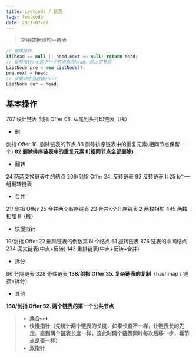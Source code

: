 ```yaml
---
title: Leetcode / 链表
tags: leetcode
date: 2021-07-07
---
```


> 常用数据结构--链表

<!-- more -->

```java
// 常用操作
if(head == null || head.next == null) return head;
// 设预指针pre的下一个节点指向head，防止空节点
ListNode pre = new ListNode(); 
pre.next = head;
// 设置动态当前指针cur
ListNode cur = head; 
```

## 基本操作

707 设计链表
剑指 Offer 06. 从尾到头打印链表（栈）

- 删

剑指 Offer 18. 删除链表的节点
83 删除排序链表中的重复元素(相同节点保留一个)
**82 删除排序链表中的重复元素 II(相同节点全部删除)**

- 翻转

24 两两交换链表中的结点
206/剑指 Offer 24. 反转链表
92 反转链表 II
25 k个一组翻转链表

- 合并

21/ 剑指 Offer 25 合并两个有序链表
23 合并K个升序链表
2 两数相加
445 两数相加 II（栈）

- 快慢指针

19/剑指 Offer 22 删除链表的倒数第 N 个结点
61 旋转链表
876 链表的中间结点
234 回文链表(中点+反转)
143 重排链表(中点+反转+合并)

- 拆分

86 分隔链表
328 奇偶链表
**138/剑指 Offer 35. 复杂链表的复制**（hashmap / 链接+拆分）

- 其他

**160/剑指 Offer 52. 两个链表的第一个公共节点**

> - **集合set**
> - **快慢指针（先统计两个链表的长度，如果长度不一样，让链表长的先走，直到两个链表长度一样，这此时两个链表同时每次后移一步，看节点是否一样）**
> - **双指针**